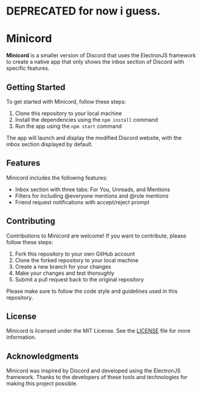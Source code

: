 # DEPRECATED for now i guess.

# Minicord

**Minicord** is a smaller version of Discord that uses the ElectronJS framework to create a native app that only shows the inbox section of Discord with specific features.

## Getting Started

To get started with Minicord, follow these steps:

1. Clone this repository to your local machine
2. Install the dependencies using the `npm install` command
3. Run the app using the `npm start` command

The app will launch and display the modified Discord website, with the inbox section displayed by default.

## Features

Minicord includes the following features:

- Inbox section with three tabs: For You, Unreads, and Mentions
- Filters for including @everyone mentions and @role mentions
- Friend request notifications with accept/reject prompt

## Contributing

Contributions to Minicord are welcome! If you want to contribute, please follow these steps:

1. Fork this repository to your own GitHub account
2. Clone the forked repository to your local machine
3. Create a new branch for your changes
4. Make your changes and test thoroughly
5. Submit a pull request back to the original repository

Please make sure to follow the code style and guidelines used in this repository.

## License

Minicord is licensed under the MIT License. See the [LICENSE](LICENSE) file for more information.

## Acknowledgments

Minicord was inspired by Discord and developed using the ElectronJS framework. Thanks to the developers of these tools and technologies for making this project possible.

